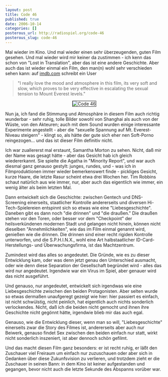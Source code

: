 ```yaml
---
layout: post
title: Code 46
published: true
date: 2006-10-14
categories: []
posterous_url: http://radiospiel.org/code-46
posterous_slug: code-46
---
```


Mal wieder im Kino. Und mal wieder einen sehr &uuml;berzeugenden, guten Film gesehen. Und mal wieder wird mir keiner da zustimmen - ich kenn das schon von "Lost in Translation", aber das ist eine andere Geschichte. Aber auch das ist wieder einmal ein Film, den man(n) wohl sehr verschieden sehen kann: auf <a href="http://www.imdb.com/title/tt0345061/">imdb.com</a> schreibt ein User

> "I really love the mood and atmosphere in this film, its very soft and slow, which proves to 
> be very effective in escalating the sexual tension to Mount Everest levels."


<center>
<img src="http://asphaltkaefer.open-lab.org/wp-content/code46_02.jpg" alt="Code 46" style="border: 1px solid black;" />
</center>


Nun ja, ich fand die Stimmung und Atmosph&auml;re in diesem Film auch richtig wunderbar - sehr ruhig, tolle Bilder sowohl von Shanghai als auch von der W&uuml;ste, von den Akteuren; auch mit dem Sound wurden einige interessante Experimente angestellt - aber die "sexuelle Spannung auf Mt. Everest-Niveau steigern" - klingt so, als h&auml;tte der gute sich eher nen Soft-Porno reingezogen... und das ist dieser Film definitiv nicht.

Ich war zuallererst mal erstaunt, Samantha Morton zu sehen. Nicht, da&szlig; mir der Name was gesagt h&auml;tte - aber das Gesicht hab ich gleich wiedererkannt. Sie spielte die Agatha in "Minority Report", und war auch diesmal ganz genauso gestylt: junges, rundes, und - was ich in Filmproduktionen immer wieder bemerkenswert finde - pickliges Gesicht, kurze Haare, die letzte Rasur scheint etwa drei Wochen her. Tim Robbins schaut nat&uuml;rlich aus wie immer, nur, aber auch das eigentlich wie immer, ein wenig &auml;lter als beim letzten Mal.

Dann entwickelt sich die Geschichte: zwischen Gentech und DNS-Screening einerseits, staatlicher Kontrolle  andererseits und diversen Hi-Tech-Spielereien entspinnt sich so etwas wie eine "Liebesgeschichte". Daneben gibt es dann noch "die drinnen" und "die drau&szlig;en." Die drau&szlig;en stehen vor den Toren, oder besser vor dem "Checkpoint" der heilsverk&uuml;ndenen modernen Stadt und gelangen nicht hinein, k&ouml;nnen nicht dieselben "Annehmlichkeiten", wie das im Film einmal genannt wird, genie&szlig;en wie die drinnen. Die drinnen sind einer recht rigiden Kontrolle unterworfen, und die S.P.H.I.N.X., wohl eine Art halbstaatlicher ID-Card-Herstellungs- und &Uuml;berwachungsfirma, ist das Machtzentrum.

Zumindest wird das alles so angedeutet. Die Gr&uuml;nde, wie es zu dieser Entwicklung kam, oder was denn jetzt genau den Unterschied ausmacht, oder wie denn diese Separation der Gesellschaft begr&uuml;ndet wird - alles das wird nur angedeutet. Irgendwie war ein Virus im Spiel, aber genauer wird das nicht ausgef&uuml;hrt.

Und genauso, nur angedeutet, entwickelt sich irgendwas wie eine Liebesgeschichte zwischen den beiden Protagonisten. Aber selten wurde so etwas derma&szlig;en unaufgeregt gezeigt wie hier: hier passiert es einfach, ist nicht schw&uuml;lstig, nicht peinlich, hat eigentlich auch nichts sonderlich verlockendes. Nicht, da&szlig; ich die beiden nicht gemocht und ihnen ihre Geschichte nicht geg&ouml;nnt h&auml;tte, irgendwie blieb mir das auch egal.

Genauso, wie die Entwicklung dieser, wenn man so will,  "Liebesgeschichte" einerseits zwar die Story des Filmes ist, andererseits aber auch nur Beiwerk, genauso findet Sex zwischen den beiden einfach nur statt, wirkt nicht sonderlich inszeniert, ist aber dennoch sch&ouml;n gefilmt.

Und das macht diesen Film ganz besonders: er ist recht ruhig, er l&auml;&szlig;t den Zuschauer viel Freiraum um einfach nur zuzuschauen oder aber sich in Gedanken &uuml;ber diese Zukunfsvision zu verlieren, und trotzdem zieht er die Zuschauer in seinen Bann: in dem Kino ist keiner aufgestanden und gegangen, bevor nicht auch die letzte Sekunde des Abspanns vor&uuml;ber war.
